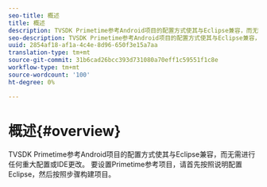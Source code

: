 ```yaml
---
seo-title: 概述
title: 概述
description: TVSDK Primetime参考Android项目的配置方式使其与Eclipse兼容，而无需进行任何重大配置或IDE更改。
seo-description: TVSDK Primetime参考Android项目的配置方式使其与Eclipse兼容，而无需进行任何重大配置或IDE更改。
uuid: 2854af18-af1a-4c4e-8d96-650f3e15a7aa
translation-type: tm+mt
source-git-commit: 31b6cad26bcc393d731080a70eff1c59551f1c8e
workflow-type: tm+mt
source-wordcount: '100'
ht-degree: 0%

---
```



# 概述{#overview}

TVSDK Primetime参考Android项目的配置方式使其与Eclipse兼容，而无需进行任何重大配置或IDE更改。 要设置Primetime参考项目，请首先按照说明配置Eclipse，然后按照步骤构建项目。
